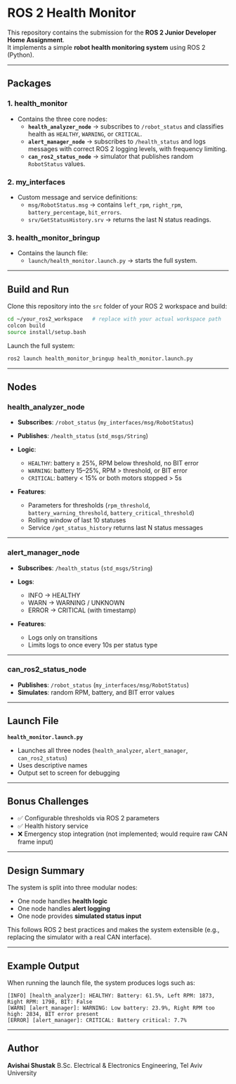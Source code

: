 # ROS 2 Health Monitor

This repository contains the submission for the **ROS 2 Junior Developer Home Assignment**.  
It implements a simple **robot health monitoring system** using ROS 2 (Python).

---

## Packages

### 1. health_monitor
- Contains the three core nodes:
  - **`health_analyzer_node`** → subscribes to `/robot_status` and classifies health as `HEALTHY`, `WARNING`, or `CRITICAL`.
  - **`alert_manager_node`** → subscribes to `/health_status` and logs messages with correct ROS 2 logging levels, with frequency limiting.
  - **`can_ros2_status_node`** → simulator that publishes random `RobotStatus` values.

### 2. my_interfaces
- Custom message and service definitions:
  - `msg/RobotStatus.msg` → contains `left_rpm`, `right_rpm`, `battery_percentage`, `bit_errors`.
  - `srv/GetStatusHistory.srv` → returns the last N status readings.

### 3. health_monitor_bringup
- Contains the launch file:
  - `launch/health_monitor.launch.py` → starts the full system.

---

## Build and Run

Clone this repository into the `src` folder of your ROS 2 workspace and build:

```bash
cd ~/your_ros2_workspace   # replace with your actual workspace path
colcon build
source install/setup.bash
```

Launch the full system:

```bash
ros2 launch health_monitor_bringup health_monitor.launch.py
```

---

## Nodes

### health_analyzer_node

* **Subscribes**: `/robot_status` (`my_interfaces/msg/RobotStatus`)
* **Publishes**: `/health_status` (`std_msgs/String`)
* **Logic**:

  * `HEALTHY`: battery ≥ 25%, RPM below threshold, no BIT error
  * `WARNING`: battery 15–25%, RPM > threshold, or BIT error
  * `CRITICAL`: battery < 15% or both motors stopped > 5s
* **Features**:

  * Parameters for thresholds (`rpm_threshold`, `battery_warning_threshold`, `battery_critical_threshold`)
  * Rolling window of last 10 statuses
  * Service `/get_status_history` returns last N status messages

---

### alert_manager_node

* **Subscribes**: `/health_status` (`std_msgs/String`)
* **Logs**:

  * INFO → HEALTHY
  * WARN → WARNING / UNKNOWN
  * ERROR → CRITICAL (with timestamp)
* **Features**:

  * Logs only on transitions
  * Limits logs to once every 10s per status type

---

### can_ros2_status_node

* **Publishes**: `/robot_status` (`my_interfaces/msg/RobotStatus`)
* **Simulates**: random RPM, battery, and BIT error values

---

## Launch File

**`health_monitor.launch.py`**

* Launches all three nodes (`health_analyzer`, `alert_manager`, `can_ros2_status`)
* Uses descriptive names
* Output set to screen for debugging

---

## Bonus Challenges

* ✅ Configurable thresholds via ROS 2 parameters
* ✅ Health history service
* ❌ Emergency stop integration (not implemented; would require raw CAN frame input)

---

## Design Summary

The system is split into three modular nodes:

* One node handles **health logic**
* One node handles **alert logging**
* One node provides **simulated status input**

This follows ROS 2 best practices and makes the system extensible (e.g., replacing the simulator with a real CAN interface).

---

## Example Output

When running the launch file, the system produces logs such as:

```
[INFO] [health_analyzer]: HEALTHY: Battery: 61.5%, Left RPM: 1873, Right RPM: 1798, BIT: False
[WARN] [alert_manager]: WARNING: Low battery: 23.9%, Right RPM too high: 2834, BIT error present
[ERROR] [alert_manager]: CRITICAL: Battery critical: 7.7%
```

---

## Author

**Avishai Shustak**
B.Sc. Electrical & Electronics Engineering, Tel Aviv University
